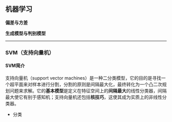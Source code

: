  ## **机器学习**

**偏差与方差**

**生成模型与判别模型**



----
### **SVM（支持向量机）**
#### SVM简介  
支持向量机（support vector machines）是一种二分类模型，它的目的是寻找一个超平面来对样本进行分割，分割的原则是间隔最大化，最终转化为一个凸二次规划问题来求解。它的**基本模型**是定义在特征空间上的**间隔最大**的线性分类器，间隔最大使它有别于感知机；支持向量机还包括**核技巧**，这使其成为实质上的非线性分类器。
- 分类


<!--stackedit_data:
eyJoaXN0b3J5IjpbMTQwNjM5Mzc5MywxOTQyMTYzNzkwLC0zNT
g3ODkyOTMsLTk5NDM5Mzc5OCwxMDI2MzA0MjIwLDMyMjczNzgs
OTI0OTYxMjgyLC02MjMzNDExMTZdfQ==
-->